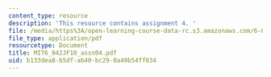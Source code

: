 ```yaml
---
content_type: resource
description: 'This resource contains assignment 4. '
file: /media/https%3A/open-learning-course-data-rc.s3.amazonaws.com/6-042j-mathematics-for-computer-science-fall-2010/b133dea8b5dfab40bc290a49b54ff034_MIT6_042JF10_assn04.pdf
file_type: application/pdf
resourcetype: Document
title: MIT6_042JF10_assn04.pdf
uid: b133dea8-b5df-ab40-bc29-0a49b54ff034
---
```

